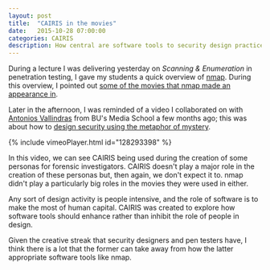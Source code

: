 ```yaml
---
layout: post
title:  "CAIRIS in the movies"
date:   2015-10-28 07:00:00
categories: CAIRIS
description: How central are software tools to security design practice?
---
```


During a lecture I was delivering yesterday on *Scanning & Enumeration* in penetration testing, I gave my students a quick overview of [nmap](http://nmap.org).  During this overview, I pointed out [some of the movies that nmap made an appearance in](https://nmap.org/movies/).  

Later in the afternoon, I was reminded of a video I collaborated on with [Antonios Vallindras](https://vimeo.com/vallindras) from BU's Media School a few months ago; this was about how to [design security using the metaphor of mystery](http://www.shamalfaily.com/wp-content/papercite-data/pdf/vafa15.pdf).  

{% include vimeoPlayer.html id="128293398" %}

In this video, we can see CAIRIS being used during the creation of some personas for forensic investigators.  CAIRIS doesn't play a major role in the creation of these personas but, then again, we don't expect it to. nmap didn't play a particularly big roles in the movies they were used in either.  

Any sort of design activity is people intensive, and the role of software is to make the most of human capital.  CAIRIS was created to explore how software tools should enhance rather than inhibit the role of people in design.  

Given the creative streak that security designers and pen testers have, I think there is a lot that the former can take away from how the latter appropriate software tools like nmap.
